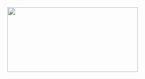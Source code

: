 <img src="https://raw.githubusercontent.com/hyungaaa/team/main/img/jal_logo_final." width="300" height="150"/>
